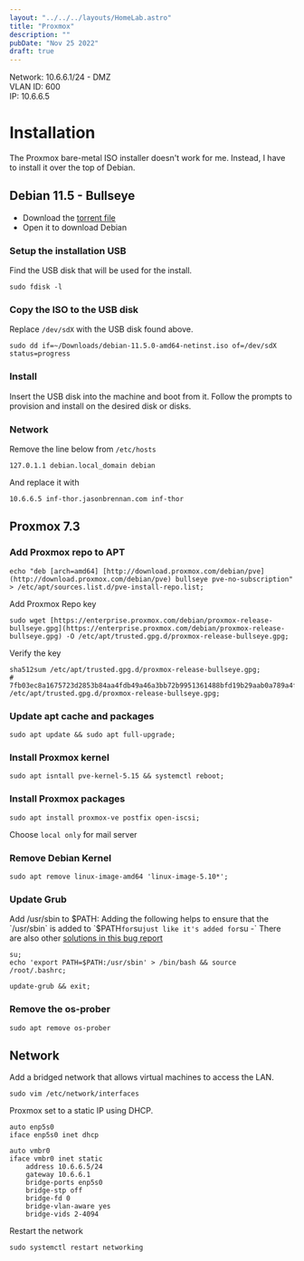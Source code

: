 ```yaml
---
layout: "../../../layouts/HomeLab.astro"
title: "Proxmox"
description: ""
pubDate: "Nov 25 2022"
draft: true
---
```

Network: 10.6.6.1/24 - DMZ  
VLAN ID: 600  
IP: 10.6.6.5


# Installation  
The Proxmox bare-metal ISO installer doesn't work for me. Instead, I have to install it over the top of Debian.

## Debian 11.5 - Bullseye
- Download the [torrent file](/files/debian-11.5.0-amd64-netinst.iso.torrent)
- Open it to download Debian

### Setup the installation USB
Find the USB disk that will be used for the install.
```
sudo fdisk -l
```

### Copy the ISO to the USB disk
Replace `/dev/sdX` with the USB disk found above.
```
sudo dd if=~/Downloads/debian-11.5.0-amd64-netinst.iso of=/dev/sdX status=progress
```

### Install
Insert the USB disk into the machine and boot from it. Follow the prompts to provision and install on the desired disk or disks.

### Network
Remove the line below from `/etc/hosts`
```
127.0.1.1 debian.local_domain debian
```
And replace it with
```
10.6.6.5 inf-thor.jasonbrennan.com inf-thor
```

## Proxmox 7.3

### Add Proxmox repo to APT

```
echo "deb [arch=amd64] [http://download.proxmox.com/debian/pve](http://download.proxmox.com/debian/pve) bullseye pve-no-subscription" > /etc/apt/sources.list.d/pve-install-repo.list;
```

Add Proxmox Repo key
```
sudo wget [https://enterprise.proxmox.com/debian/proxmox-release-bullseye.gpg](https://enterprise.proxmox.com/debian/proxmox-release-bullseye.gpg) -O /etc/apt/trusted.gpg.d/proxmox-release-bullseye.gpg;
```
Verify the key
```
sha512sum /etc/apt/trusted.gpg.d/proxmox-release-bullseye.gpg;
# 7fb03ec8a1675723d2853b84aa4fdb49a46a3bb72b9951361488bfd19b29aab0a789a4f8c7406e71a69aabbc727c936d3549731c4659ffa1a08f44db8fdcebfa  /etc/apt/trusted.gpg.d/proxmox-release-bullseye.gpg;
```

### Update apt cache and packages
```
sudo apt update && sudo apt full-upgrade;
```

### Install Proxmox kernel
```
sudo apt isntall pve-kernel-5.15 && systemctl reboot;
```

### Install Proxmox packages
```
sudo apt install proxmox-ve postfix open-iscsi;
```

Choose `local only` for mail server

### Remove Debian Kernel
```
sudo apt remove linux-image-amd64 'linux-image-5.10*';
```

### Update Grub
Add /usr/sbin to $PATH:  
Adding the following helps to ensure that the `/usr/sbin` is added to `$PATH` for `su` just like it's added for `su -` There are also other [solutions in this bug report](https://bugs.debian.org/cgi-bin/bugreport.cgi?bug=918754)
```
su;
echo 'export PATH=$PATH:/usr/sbin' > /bin/bash && source /root/.bashrc;
```

```
update-grub && exit;
```

### Remove the os-prober

```
sudo apt remove os-prober
```

## Network
Add a bridged network that allows virtual machines to access the LAN.

```
sudo vim /etc/network/interfaces
```
Proxmox set to a static IP using DHCP.
```
auto enp5s0
iface enp5s0 inet dhcp

auto vmbr0
iface vmbr0 inet static
	address 10.6.6.5/24
	gateway 10.6.6.1
	bridge-ports enp5s0
	bridge-stp off
	bridge-fd 0
	bridge-vlan-aware yes
	bridge-vids 2-4094
```

Restart the network

```
sudo systemctl restart networking
```